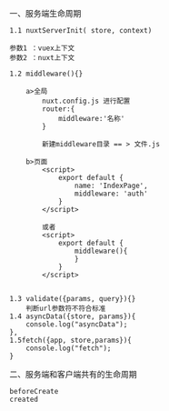 一、服务端生命周期

    1.1 nuxtServerInit( store, context)

    参数1 ：vuex上下文
    参数2 ：nuxt上下文

    1.2 middleware(){}

        a>全局
            nuxt.config.js 进行配置
            router:{
                middleware:'名称'
            }

            新建middleware目录 == > 文件.js
        
        b>页面
            <script>
                export default {
                    name: 'IndexPage',
                    middleware: 'auth'
                }
            </script>

            或者
            <script>
                export default {
                    middleware(){
                    }
                }
            </script>

    
    1.3 validate({params, query}){}
        判断url参数符不符合标准
    1.4 asyncData({store, params}){
        console.log("asyncData");
    },
    1.5fetch({app, store,params}){
        console.log("fetch");
    }

二、服务端和客户端共有的生命周期

    beforeCreate
    created
            
    
